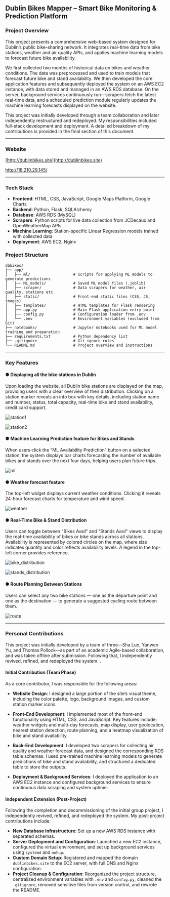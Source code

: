 ## Dublin Bikes Mapper – Smart Bike Monitoring & Prediction Platform

### Project Overview

This project presents a comprehensive web-based system designed for Dublin’s public bike-sharing network. It integrates real-time data from bike stations, weather and air quality APIs, and applies machine learning models to forecast future bike availability. 

We first collected two months of historical data on bikes and weather conditions. The data was preprocessed and used to train models that forecast future bike and stand availability. We then developed the core application features and subsequently deployed the system on an AWS EC2 instance, with data stored and managed in an AWS RDS database. On the server, background services continuously run—scrapers fetch the latest real-time data, and a scheduled prediction module regularly updates the machine learning forecasts displayed on the website.

This project was initially developed through a team collaboration and later independently restructured and redeployed. My responsibilities included full-stack development and deployment. A detailed breakdown of my contributions is provided in the final section of this document.

---

### Website

[http://dublinbikes.site](http://dublinbikes.site)

http://18.210.29.145/

---

###  Tech Stack

- **Frontend**: HTML, CSS, JavaScript, Google Maps Platform, Google Charts
- **Backend**: Python, Flask, SQLAlchemy
- **Database**: AWS RDS (MySQL)
- **Scrapers**: Python scripts for live data collection from JCDecaux and OpenWeatherMap APIs
- **Machine Learning**: Station-specific Linear Regression models trained with collected data
- **Deployment**: AWS EC2, Nginx

###  Project Structure

```
dbbikes/
├── app/
│   ├── ml/                   # Scripts for applying ML models to generate predictions
│   ├── ML_models/            # Saved ML model files (.joblib)
│   ├── scraper/              # Data scrapers for weather, air quality, stations etc.
│   ├── static/               # Front-end static files (CSS, JS, images)
│   ├── templates/            # HTML templates for Flask rendering
│   ├── app.py                # Main Flask application entry point
│   ├── config.py             # Configuration loader from .env
│   └── .env                  # Environment variables (excluded from Git)
├── notebooks/                # Jupyter notebooks used for ML model training and preparation
├── requirements.txt          # Python dependency list
├── .gitignore                # Git ignore rules
└── README.md                 # Project overview and instructions
```

---

### Key Features

#### **● Displaying all the bike stations in Dublin**

Upon loading the website, all Dublin bike stations are displayed on the map, providing users with a clear overview of their distribution. Clicking on a station marker reveals an info box with key details, including station name and number, status, total capacity, real-time bike and stand availability, credit card support.

![station1](app/static/img/readmepic/station1.png)

![station2](app/static/img/readmepic/station2.png)



#### ● **Machine Learning Prediction feature for Bikes and Stands**

When users click the “ML Availability Prediction” button on a selected station, the system displays bar charts forecasting the number of available bikes and stands over the next four days, helping users plan future trips.

![ml](app/static/img/readmepic/ml.png)



#### **● Weather forecast feature**

The top-left widget displays current weather conditions. Clicking it reveals 24-hour forecast charts for temperature and wind speed.

![weather](app/static/img/readmepic/weather.png)



#### **● Real-Time Bike & Stand Distribution**

Users can toggle between "Bikes Avail" and "Stands Avail" views to display the real-time availability of bikes or bike stands across all stations. Availability is represented by colored circles on the map, where size indicates quantity and color reflects availability levels. A legend in the top-left corner provides reference.

![bike_distribution](app/static/img/readmepic/bike_distribution.png)

![stands_distribution](app/static/img/readmepic/stands_distribution.png)



#### **● Route Planning Between Stations**

Users can select any two bike stations — one as the departure point and one as the destination — to generate a suggested cycling route between them. 

![route](app/static/img/readmepic/route.png)

------

### Personal Contributions

This project was initially developed by a team of three—Sha Luo, Yanwen Yu, and Thomas Pollock—as part of an academic Agile-based collaboration, and was taken offline after submission. Following that, I independently  revived, refined, and redeployed the system. . 

#### Initial Contribution (Team Phase)

As a core contributor, I was responsible for the following areas:

- **Website Design**: I designed a large portion of the site’s visual theme, including the color palette, logo, background images, and custom station marker icons.
- **Front-End Development**: I implemented most of the front-end functionality using HTML, CSS, and JavaScript. Key features include: weather widgets and multi-day forecasts, map display, user geolocation, nearest station detection, route planning, and a heatmap visualization of bike and stand availability.

- **Back-End Development**:  I developed two scrapers for collecting air quality and weather forecast data, and designed the corresponding RDS table schemas. I used pre-trained machine learning models to generate predictions of bike and stand availability, and structured a dedicated table to store the outputs.

- **Deployment & Background Services**: I deployed the application to an AWS EC2 instance and configured background services to ensure continuous data scraping and system uptime.

#### Independent Extension (Post-Project)

Following the completion and decommissioning of the initial group project, I independently revived, refined, and redeployed the system. My post-project contributions include:

- **New Database Infrastructure**: Set up a new AWS RDS instance with separated schemas.
- **Server Deployment and Configuration**: Launched a new EC2 instance, configured the virtual environment, and set up background services using `systemd` and `nohup`.
- **Custom Domain Setup**: Registered and mapped the domain `dublinbikes.site` to the EC2 server, with full DNS and Nginx configuration.
- **Project Cleanup & Configuration**: Reorganized the project structure, centralized environment variables with `.env` and `config.py`, cleaned the `.gitignore`, removed sensitive files from version control, and rewrote the README.
